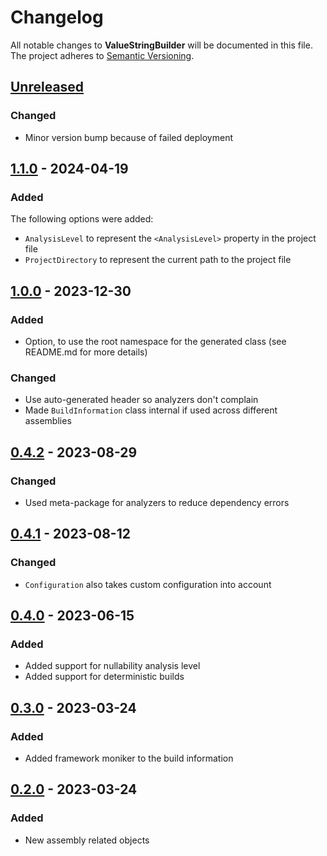 # Changelog

All notable changes to **ValueStringBuilder** will be documented in this file. The project adheres to [Semantic Versioning](https://semver.org/spec/v2.0.0.html).

<!-- The format is based on [Keep a Changelog](https://keepachangelog.com/en/1.0.0/) -->

## [Unreleased]

### Changed
- Minor version bump because of failed deployment

## [1.1.0] - 2024-04-19

### Added

The following options were added:

- `AnalysisLevel` to represent the `<AnalysisLevel>` property in the project file
- `ProjectDirectory` to represent the current path to the project file

## [1.0.0] - 2023-12-30

### Added

- Option, to use the root namespace for the generated class (see README.md for more details)

### Changed

- Use auto-generated header so analyzers don't complain
- Made `BuildInformation` class internal if used across different assemblies

## [0.4.2] - 2023-08-29

### Changed

- Used meta-package for analyzers to reduce dependency errors

## [0.4.1] - 2023-08-12

### Changed

- `Configuration` also takes custom configuration into account

## [0.4.0] - 2023-06-15

### Added

- Added support for nullability analysis level
- Added support for deterministic builds

## [0.3.0] - 2023-03-24

### Added

- Added framework moniker to the build information

## [0.2.0] - 2023-03-24

### Added

- New assembly related objects

[unreleased]: https://github.com/linkdotnet/BuildInformation/compare/1.1.0...HEAD
[1.1.0]: https://github.com/linkdotnet/BuildInformation/compare/1.0.0...1.1.0
[1.0.0]: https://github.com/linkdotnet/BuildInformation/compare/0.4.2...1.0.0
[0.4.2]: https://github.com/linkdotnet/BuildInformation/compare/0.4.1...0.4.2
[0.4.1]: https://github.com/linkdotnet/BuildInformation/compare/0.4.0...0.4.1
[0.4.0]: https://github.com/linkdotnet/BuildInformation/compare/0.3.0...0.4.0
[0.3.0]: https://github.com/linkdotnet/BuildInformation/compare/0.2.0...0.3.0
[0.2.0]: https://github.com/linkdotnet/BuildInformation/compare/9866bfb38171ce0b36aae085d07d15f6e2bc6ff3...0.2.0
